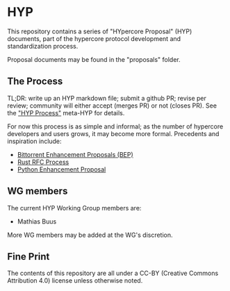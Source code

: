 # HYP

This repository contains a series of "HYpercore Proposal" (HYP)
documents, part of the hypercore protocol development and standardization process.

Proposal documents may be found in the "proposals" folder.

## The Process

TL;DR: write up an HYP markdown file; submit a github PR; revise per review;
community will either accept (merges PR) or not (closes PR). See the ["HYP
Process"][hyp-0001] meta-HYP for details.

For now this process is as simple and informal; as the number of hypercore developers
and users grows, it may become more formal. Precedents and inspiration include:

- [Bittorrent Enhancement Proposals (BEP)](http://bittorrent.org/beps/bep_0001.html)
- [Rust RFC Process](https://github.com/rust-lang/rfcs)
- [Python Enhancement Proposal](https://www.python.org/dev/peps/pep-0001/)

[hyp-0001]: ./proposals/0001-process.md

## WG members

The current HYP Working Group members are:

 - Mathias Buus

More WG members may be added at the WG's discretion.

## Fine Print

The contents of this repository are all under a CC-BY (Creative Commons
Attribution 4.0) license unless otherwise noted.

